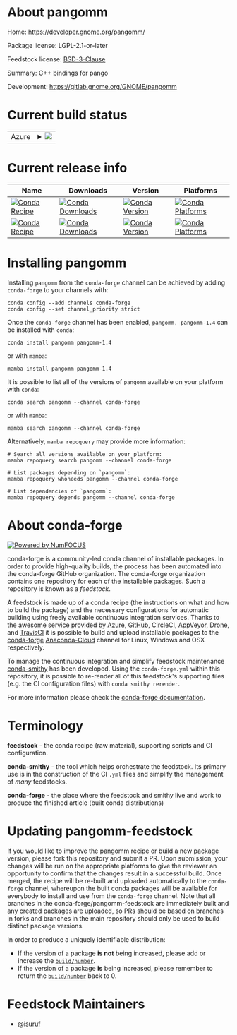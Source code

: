 About pangomm
=============

Home: https://developer.gnome.org/pangomm/

Package license: LGPL-2.1-or-later

Feedstock license: [BSD-3-Clause](https://github.com/conda-forge/pangomm-feedstock/blob/master/LICENSE.txt)

Summary: C++ bindings for pango

Development: https://gitlab.gnome.org/GNOME/pangomm

Current build status
====================


<table>
    
  <tr>
    <td>Azure</td>
    <td>
      <details>
        <summary>
          <a href="https://dev.azure.com/conda-forge/feedstock-builds/_build/latest?definitionId=9436&branchName=master">
            <img src="https://dev.azure.com/conda-forge/feedstock-builds/_apis/build/status/pangomm-feedstock?branchName=master">
          </a>
        </summary>
        <table>
          <thead><tr><th>Variant</th><th>Status</th></tr></thead>
          <tbody><tr>
              <td>linux_64</td>
              <td>
                <a href="https://dev.azure.com/conda-forge/feedstock-builds/_build/latest?definitionId=9436&branchName=master">
                  <img src="https://dev.azure.com/conda-forge/feedstock-builds/_apis/build/status/pangomm-feedstock?branchName=master&jobName=linux&configuration=linux_64_" alt="variant">
                </a>
              </td>
            </tr><tr>
              <td>osx_64</td>
              <td>
                <a href="https://dev.azure.com/conda-forge/feedstock-builds/_build/latest?definitionId=9436&branchName=master">
                  <img src="https://dev.azure.com/conda-forge/feedstock-builds/_apis/build/status/pangomm-feedstock?branchName=master&jobName=osx&configuration=osx_64_" alt="variant">
                </a>
              </td>
            </tr>
          </tbody>
        </table>
      </details>
    </td>
  </tr>
</table>

Current release info
====================

| Name | Downloads | Version | Platforms |
| --- | --- | --- | --- |
| [![Conda Recipe](https://img.shields.io/badge/recipe-pangomm-green.svg)](https://anaconda.org/conda-forge/pangomm) | [![Conda Downloads](https://img.shields.io/conda/dn/conda-forge/pangomm.svg)](https://anaconda.org/conda-forge/pangomm) | [![Conda Version](https://img.shields.io/conda/vn/conda-forge/pangomm.svg)](https://anaconda.org/conda-forge/pangomm) | [![Conda Platforms](https://img.shields.io/conda/pn/conda-forge/pangomm.svg)](https://anaconda.org/conda-forge/pangomm) |
| [![Conda Recipe](https://img.shields.io/badge/recipe-pangomm--1.4-green.svg)](https://anaconda.org/conda-forge/pangomm-1.4) | [![Conda Downloads](https://img.shields.io/conda/dn/conda-forge/pangomm-1.4.svg)](https://anaconda.org/conda-forge/pangomm-1.4) | [![Conda Version](https://img.shields.io/conda/vn/conda-forge/pangomm-1.4.svg)](https://anaconda.org/conda-forge/pangomm-1.4) | [![Conda Platforms](https://img.shields.io/conda/pn/conda-forge/pangomm-1.4.svg)](https://anaconda.org/conda-forge/pangomm-1.4) |

Installing pangomm
==================

Installing `pangomm` from the `conda-forge` channel can be achieved by adding `conda-forge` to your channels with:

```
conda config --add channels conda-forge
conda config --set channel_priority strict
```

Once the `conda-forge` channel has been enabled, `pangomm, pangomm-1.4` can be installed with `conda`:

```
conda install pangomm pangomm-1.4
```

or with `mamba`:

```
mamba install pangomm pangomm-1.4
```

It is possible to list all of the versions of `pangomm` available on your platform with `conda`:

```
conda search pangomm --channel conda-forge
```

or with `mamba`:

```
mamba search pangomm --channel conda-forge
```

Alternatively, `mamba repoquery` may provide more information:

```
# Search all versions available on your platform:
mamba repoquery search pangomm --channel conda-forge

# List packages depending on `pangomm`:
mamba repoquery whoneeds pangomm --channel conda-forge

# List dependencies of `pangomm`:
mamba repoquery depends pangomm --channel conda-forge
```


About conda-forge
=================

[![Powered by
NumFOCUS](https://img.shields.io/badge/powered%20by-NumFOCUS-orange.svg?style=flat&colorA=E1523D&colorB=007D8A)](https://numfocus.org)

conda-forge is a community-led conda channel of installable packages.
In order to provide high-quality builds, the process has been automated into the
conda-forge GitHub organization. The conda-forge organization contains one repository
for each of the installable packages. Such a repository is known as a *feedstock*.

A feedstock is made up of a conda recipe (the instructions on what and how to build
the package) and the necessary configurations for automatic building using freely
available continuous integration services. Thanks to the awesome service provided by
[Azure](https://azure.microsoft.com/en-us/services/devops/), [GitHub](https://github.com/),
[CircleCI](https://circleci.com/), [AppVeyor](https://www.appveyor.com/),
[Drone](https://cloud.drone.io/welcome), and [TravisCI](https://travis-ci.com/)
it is possible to build and upload installable packages to the
[conda-forge](https://anaconda.org/conda-forge) [Anaconda-Cloud](https://anaconda.org/)
channel for Linux, Windows and OSX respectively.

To manage the continuous integration and simplify feedstock maintenance
[conda-smithy](https://github.com/conda-forge/conda-smithy) has been developed.
Using the ``conda-forge.yml`` within this repository, it is possible to re-render all of
this feedstock's supporting files (e.g. the CI configuration files) with ``conda smithy rerender``.

For more information please check the [conda-forge documentation](https://conda-forge.org/docs/).

Terminology
===========

**feedstock** - the conda recipe (raw material), supporting scripts and CI configuration.

**conda-smithy** - the tool which helps orchestrate the feedstock.
                   Its primary use is in the construction of the CI ``.yml`` files
                   and simplify the management of *many* feedstocks.

**conda-forge** - the place where the feedstock and smithy live and work to
                  produce the finished article (built conda distributions)


Updating pangomm-feedstock
==========================

If you would like to improve the pangomm recipe or build a new
package version, please fork this repository and submit a PR. Upon submission,
your changes will be run on the appropriate platforms to give the reviewer an
opportunity to confirm that the changes result in a successful build. Once
merged, the recipe will be re-built and uploaded automatically to the
`conda-forge` channel, whereupon the built conda packages will be available for
everybody to install and use from the `conda-forge` channel.
Note that all branches in the conda-forge/pangomm-feedstock are
immediately built and any created packages are uploaded, so PRs should be based
on branches in forks and branches in the main repository should only be used to
build distinct package versions.

In order to produce a uniquely identifiable distribution:
 * If the version of a package **is not** being increased, please add or increase
   the [``build/number``](https://docs.conda.io/projects/conda-build/en/latest/resources/define-metadata.html#build-number-and-string).
 * If the version of a package **is** being increased, please remember to return
   the [``build/number``](https://docs.conda.io/projects/conda-build/en/latest/resources/define-metadata.html#build-number-and-string)
   back to 0.

Feedstock Maintainers
=====================

* [@isuruf](https://github.com/isuruf/)

